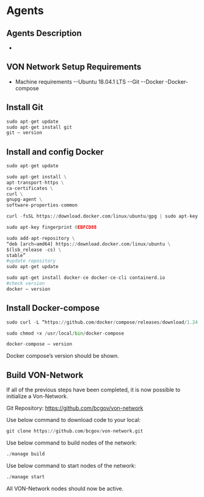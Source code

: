 # Agents
## Agents Description
-
## VON Network Setup Requirements 

- Machine requirements
--Ubuntu 18.04.1 LTS
--Git 
--Docker
-Docker-compose

## Install Git
```python
sudo apt-get update
sudo apt-get install git
git — version
```
## Install and config Docker
```python
sudo apt-get update

sudo apt-get install \
apt-transport-https \
ca-certificates \
curl \
gnupg-agent \
software-properties-common

curl -fsSL https://download.docker.com/linux/ubuntu/gpg | sudo apt-key add -

sudo apt-key fingerprint 0EBFCD88

sudo add-apt-repository \
“deb [arch=amd64] https://download.docker.com/linux/ubuntu \
$(lsb_release -cs) \
stable”
#update repository
sudo apt-get update

sudo apt-get install docker-ce docker-ce-cli containerd.io
#check version
docker — version
```
## Install Docker-compose
```python
sudo curl -L “https://github.com/docker/compose/releases/download/1.24.1/docker-compose-$(uname -s)-$(uname -m)” -o /usr/local/bin/docker-compose

sudo chmod +x /usr/local/bin/docker-compose

docker-compose — version
```
Docker compose’s version should be shown.

## Build VON-Network
If all of the previous steps have been completed, it is now possible to initialize a Von-Network.

Git Repository: https://github.com/bcgov/von-network

Use below command to download code to your local:
```python
git clone https://github.com/bcgov/von-network.git
```
Use below command to build nodes of the network:
```python
./manage build
```
Use below command to start nodes of the network:
```python
./manage start
```

All VON-Network nodes should now be active.